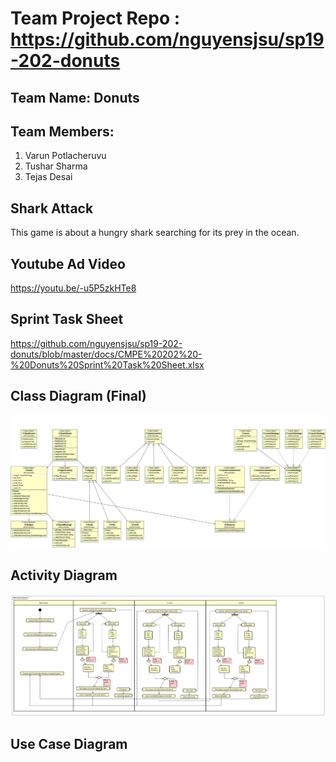 # Team Project Repo : https://github.com/nguyensjsu/sp19-202-donuts

## Team Name: Donuts

## Team Members:
1. Varun Potlacheruvu
2. Tushar Sharma
3. Tejas Desai

## Shark Attack
This game is about a hungry shark searching for its prey in the ocean. 

## Youtube Ad Video

https://youtu.be/-u5P5zkHTe8

## Sprint Task Sheet
https://github.com/nguyensjsu/sp19-202-donuts/blob/master/docs/CMPE%20202%20-%20Donuts%20Sprint%20Task%20Sheet.xlsx

## Class Diagram (Final)

![](diagrams/Class%20Diagram.jpg)

## Activity Diagram
![](diagrams/Activity%20Diagram.jpg)

## Use Case Diagram


